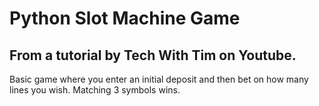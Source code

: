 # Python Slot Machine Game
## From a tutorial by Tech With Tim on Youtube.
Basic game where you enter an initial deposit and then bet on how many lines you wish. Matching 3 symbols wins.

